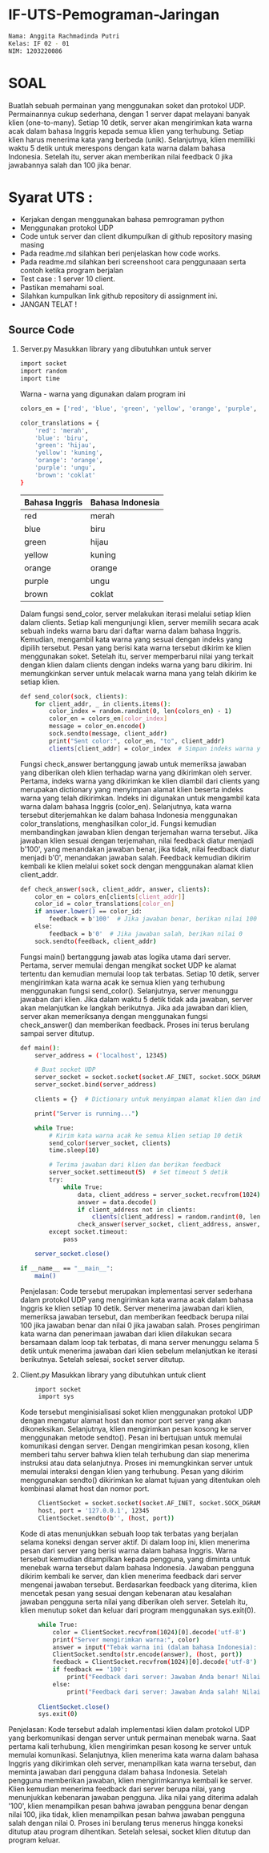 # IF-UTS-Pemograman-Jaringan

```sh
Nama: Anggita Rachmadinda Putri
Kelas: IF 02 - 01
NIM: 1203220086
```

# SOAL
Buatlah sebuah permainan yang menggunakan soket dan protokol UDP. Permainannya cukup sederhana, dengan 1 server dapat melayani banyak klien (one-to-many). Setiap 10 detik, server akan mengirimkan kata warna acak dalam bahasa Inggris kepada semua klien yang terhubung. Setiap klien harus menerima kata yang berbeda (unik). Selanjutnya, klien memiliki waktu 5 detik untuk merespons dengan kata warna dalam bahasa Indonesia. Setelah itu, server akan memberikan nilai feedback 0 jika jawabannya salah dan 100 jika benar.

# Syarat UTS :
- Kerjakan dengan menggunakan bahasa pemrograman python
- Menggunakan protokol UDP
- Code untuk server dan client dikumpulkan di github repository masing masing
- Pada readme.md silahkan beri penjelaskan how code works.
- Pada readme.md silahkan beri screenshoot cara penggunaaan serta contoh ketika program berjalan
- Test case : 1 server 10 client.
- Pastikan memahami soal.
- Silahkan kumpulkan link github repository di assignment ini.
- JANGAN TELAT !

## Source Code
1. Server.py
   Masukkan library yang dibutuhkan untuk server
    ```sh
    import socket
    import random
    import time
    ```

    Warna - warna yang digunakan dalam program ini
    
    ```sh
    colors_en = ['red', 'blue', 'green', 'yellow', 'orange', 'purple', 'brown']

    color_translations = {
        'red': 'merah',
        'blue': 'biru',
        'green': 'hijau',
        'yellow': 'kuning',
        'orange': 'orange',
        'purple': 'ungu',
        'brown': 'coklat'
    }
    ```
    | Bahasa Inggris | Bahasa Indonesia |
    | ------ | ------ |
    | red | merah |
    | blue | biru |
    | green | hijau |
    | yellow | kuning |
    | orange | orange |
    | purple | ungu |
    | brown | coklat |
   
   Dalam fungsi send_color, server melakukan iterasi melalui setiap klien dalam clients. Setiap kali mengunjungi klien, server memilih secara acak sebuah indeks warna baru dari daftar warna dalam bahasa Inggris. Kemudian, mengambil kata warna yang sesuai dengan indeks yang dipilih tersebut. Pesan yang berisi kata warna tersebut dikirim ke klien menggunakan soket. Setelah itu, server memperbarui nilai yang terkait dengan klien dalam clients dengan indeks warna yang baru dikirim. Ini memungkinkan server untuk melacak warna mana yang telah dikirim ke setiap klien.
   
    ```sh
    def send_color(sock, clients):
        for client_addr, _ in clients.items():
            color_index = random.randint(0, len(colors_en) - 1)
            color_en = colors_en[color_index]
            message = color_en.encode()
            sock.sendto(message, client_addr)
            print("Sent color:", color_en, "to", client_addr)
            clients[client_addr] = color_index  # Simpan indeks warna yang dikirim ke klien
    ```
       
   Fungsi check_answer bertanggung jawab untuk memeriksa jawaban yang diberikan oleh klien terhadap warna yang dikirimkan oleh server. Pertama, indeks warna yang dikirimkan ke klien diambil dari clients yang merupakan dictionary yang menyimpan alamat klien beserta indeks warna yang telah dikirimkan. Indeks ini digunakan untuk mengambil kata warna dalam bahasa Inggris (color_en). Selanjutnya, kata warna tersebut diterjemahkan ke dalam bahasa Indonesia menggunakan color_translations, menghasilkan color_id. Fungsi kemudian membandingkan jawaban klien dengan terjemahan warna tersebut. Jika jawaban klien sesuai dengan terjemahan, nilai feedback diatur menjadi b'100', yang menandakan jawaban benar, jika tidak, nilai feedback diatur menjadi b'0', menandakan jawaban salah. Feedback kemudian dikirim kembali ke klien melalui soket sock dengan menggunakan alamat klien client_addr.

    ```sh
    def check_answer(sock, client_addr, answer, clients):
        color_en = colors_en[clients[client_addr]]
        color_id = color_translations[color_en]
        if answer.lower() == color_id:
            feedback = b'100'  # Jika jawaban benar, berikan nilai 100
        else:
            feedback = b'0'  # Jika jawaban salah, berikan nilai 0
        sock.sendto(feedback, client_addr)
    ```

   Fungsi main() bertanggung jawab atas logika utama dari server. Pertama, server memulai dengan mengikat socket UDP ke alamat tertentu dan kemudian memulai loop tak terbatas. Setiap 10 detik, server mengirimkan kata warna acak ke semua klien yang terhubung menggunakan fungsi send_color(). Selanjutnya, server menunggu jawaban dari klien. Jika dalam waktu 5 detik tidak ada jawaban, server akan melanjutkan ke langkah berikutnya. Jika ada jawaban dari klien, server akan memeriksanya dengan menggunakan fungsi check_answer() dan memberikan feedback. Proses ini terus berulang sampai server ditutup.

    ```sh
    def main():
        server_address = ('localhost', 12345)
    
        # Buat socket UDP
        server_socket = socket.socket(socket.AF_INET, socket.SOCK_DGRAM)
        server_socket.bind(server_address)
    
        clients = {}  # Dictionary untuk menyimpan alamat klien dan indeks warna yang telah dikirim
    
        print("Server is running...")
    
        while True:
            # Kirim kata warna acak ke semua klien setiap 10 detik
            send_color(server_socket, clients)
            time.sleep(10)
    
            # Terima jawaban dari klien dan berikan feedback
            server_socket.settimeout(5)  # Set timeout 5 detik
            try:
                while True:
                    data, client_address = server_socket.recvfrom(1024)
                    answer = data.decode()
                    if client_address not in clients:
                        clients[client_address] = random.randint(0, len(colors_en) - 1)
                    check_answer(server_socket, client_address, answer, clients)
            except socket.timeout:
                pass
    
        server_socket.close()
    
    if __name__ == "__main__":
        main()
    ```
   Penjelasan:
   Code tersebut merupakan implementasi server sederhana dalam protokol UDP yang mengirimkan kata warna acak dalam bahasa Inggris ke klien setiap 10 detik. Server menerima jawaban dari klien, memeriksa jawaban tersebut, dan memberikan feedback berupa nilai 100 jika jawaban benar dan nilai 0 jika jawaban salah. Proses pengiriman kata warna dan penerimaan jawaban dari klien dilakukan secara bersamaan dalam loop tak terbatas, di mana server menunggu selama 5 detik untuk menerima jawaban dari klien sebelum melanjutkan ke iterasi berikutnya. Setelah selesai, socket server ditutup.

2. Client.py
   Masukkan library yang dibutuhkan untuk client
   ```sh
       import socket
        import sys
   ```

   Kode tersebut menginisialisasi soket klien menggunakan protokol UDP dengan mengatur alamat host dan nomor port server yang akan dikoneksikan. Selanjutnya, klien mengirimkan pesan kosong ke server menggunakan metode sendto(). Pesan ini bertujuan untuk memulai komunikasi dengan server. Dengan mengirimkan pesan kosong, klien memberi tahu server bahwa klien telah terhubung dan siap menerima instruksi atau data selanjutnya. Proses ini memungkinkan server untuk memulai interaksi dengan klien yang terhubung. Pesan yang dikirim menggunakan sendto() dikirimkan ke alamat tujuan yang ditentukan oleh kombinasi alamat host dan nomor port.

   ```sh
        ClientSocket = socket.socket(socket.AF_INET, socket.SOCK_DGRAM)
        host, port = '127.0.0.1', 12345
        ClientSocket.sendto(b'', (host, port))
   ```
   
   Kode di atas menunjukkan sebuah loop tak terbatas yang berjalan selama koneksi dengan server aktif. Di dalam loop ini, klien menerima pesan dari server yang berisi warna dalam bahasa Inggris. Warna tersebut kemudian ditampilkan kepada pengguna, yang diminta untuk menebak warna tersebut dalam bahasa Indonesia. Jawaban pengguna dikirim kembali ke server, dan klien menerima feedback dari server mengenai jawaban tersebut. Berdasarkan feedback yang diterima, klien mencetak pesan yang sesuai dengan kebenaran atau kesalahan jawaban pengguna serta nilai yang diberikan oleh server. Setelah itu, klien menutup soket dan keluar dari program menggunakan sys.exit(0).
   
   ```sh
        while True:
            color = ClientSocket.recvfrom(1024)[0].decode('utf-8')
            print("Server mengirimkan warna:", color)
            answer = input("Tebak warna ini (dalam bahasa Indonesia): ")
            ClientSocket.sendto(str.encode(answer), (host, port))
            feedback = ClientSocket.recvfrom(1024)[0].decode('utf-8')
            if feedback == '100':
                print("Feedback dari server: Jawaban Anda benar! Nilai Anda 100.")
            else:
                print("Feedback dari server: Jawaban Anda salah! Nilai Anda 0.")
        
        ClientSocket.close()
        sys.exit(0)
   ```

Penjelasan:
Kode tersebut adalah implementasi klien dalam protokol UDP yang berkomunikasi dengan server untuk permainan menebak warna. Saat pertama kali terhubung, klien mengirimkan pesan kosong ke server untuk memulai komunikasi. Selanjutnya, klien menerima kata warna dalam bahasa Inggris yang dikirimkan oleh server, menampilkan kata warna tersebut, dan meminta jawaban dari pengguna dalam bahasa Indonesia. Setelah pengguna memberikan jawaban, klien mengirimkannya kembali ke server. Klien kemudian menerima feedback dari server berupa nilai, yang menunjukkan kebenaran jawaban pengguna. Jika nilai yang diterima adalah '100', klien menampilkan pesan bahwa jawaban pengguna benar dengan nilai 100, jika tidak, klien menampilkan pesan bahwa jawaban pengguna salah dengan nilai 0. Proses ini berulang terus menerus hingga koneksi ditutup atau program dihentikan. Setelah selesai, socket klien ditutup dan program keluar.

